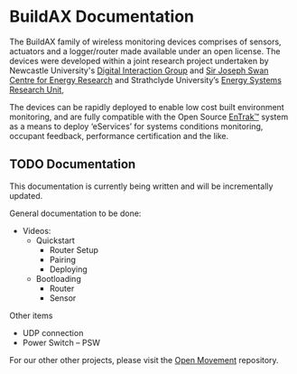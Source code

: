 
# BuildAX Documentation

The BuildAX family of wireless monitoring devices comprises of sensors, 
actuators and a logger/router made available under an open license. The devices
were developed within a joint research project undertaken by Newcastle 
University's [Digital Interaction Group](http://di.ncl.ac.uk/) and 
[Sir Joseph Swan Centre for Energy Research](http://www.ncl.ac.uk/energy/)
and Strathclyde University’s [Energy Systems Research Unit](http://www.strath.ac.uk/esru/), 

The devices can be rapidly deployed to enable low cost built environment 
monitoring, and are fully compatible with the Open Source 
[EnTrak™](http://www.esru.strath.ac.uk/Programs/EnTrak.htm) system as a means 
to deploy ‘eServices’ for systems conditions monitoring, occupant feedback, 
performance certification and the like.


## TODO Documentation

This documentation is currently being written and will be incrementally updated.  

General documentation to be done:

 * Videos:
    - Quickstart
        + Router Setup
        + Pairing
        + Deploying
    - Bootloading 
        + Router
        + Sensor

Other items

 * UDP connection
 * Power Switch – PSW

For our other other projects, please visit the [Open Movement](https://code.google.com/p/openmovement/) repository.
